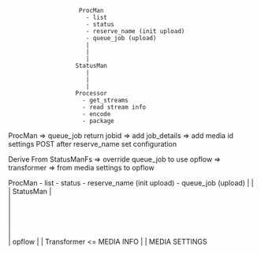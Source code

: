 

                        ProcMan
                          - list
                          - status
                          - reserve_name (init upload)
                          - queue_job (upload)
                          |
                          |
                          |
                       StatusMan
                          |
                          |
                          |
                       Processor
                         - get_streams
                         - read stream info
                         - encode
                         - package
                          
                          
ProcMan => queue_job return jobid
        => add job_details
        => add media id settings POST after reserve_name set configuration

Derive From StatusManFs => override queue_job to use opflow 
                        => transformer => from media settings to opflow



ProcMan
                          - list
                          - status
                          - reserve_name (init upload)
                          - queue_job (upload)
                          |
                          |
                          |
                       StatusMan
                          |\
                          | \
                          |  \
                          |   \
                          |    \
                          |     \
                          |     opflow
                          |
                          |
                       Transformer  <= MEDIA INFO
                                          |
                                          |
                                        MEDIA SETTINGS